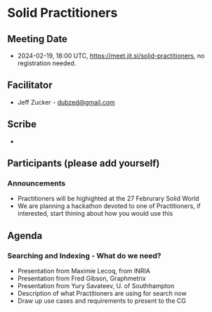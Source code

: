 
# Solid Practitioners

## Meeting Date
* 2024-02-19, 18:00 UTC, https://meet.jit.si/solid-practitioners, no registration needed.


## Facilitator 
* Jeff Zucker - dubzed@gmail.com

## Scribe
*

## Participants (please add yourself)


### Announcements
* Practitioners will be highighted at the 27 Februrary Solid World
* We are planning a hackathon devoted to one of Practitioners, if interested, start thining about how you would use this
  
## Agenda

### Searching and Indexing - What do we need?
* Presentation from Maximie Lecoq, from INRIA
* Presentation from Fred Gibson, Graphmetrix
* Presentation from Yury Savateev, U. of Southhampton
* Description of what Practitioners are using for search now
* Draw up use cases and requirements to present to the CG


